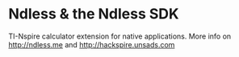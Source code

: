 Ndless & the Ndless SDK
=======================

TI-Nspire calculator extension for native applications.
More info on http://ndless.me and http://hackspire.unsads.com
